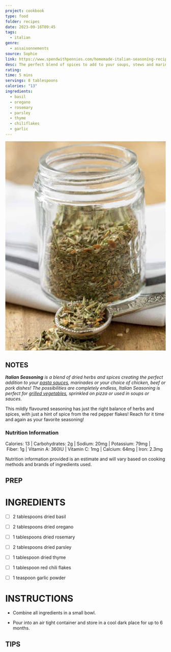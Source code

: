 ```yaml
---
project: cookbook
type: food
folder: recipes
date: 2023-09-16T09:45
tags:
  - italian
genre:
  - assaisonnements
source: Sophie
link: https://www.spendwithpennies.com/homemade-italian-seasoning-recipe/
desc: The perfect blend of spices to add to your soups, stews and marinades.
rating: 
time: 5 mins
servings: 8 tablespoons
calories: "13"
ingredients:
  - basil
  - oregano
  - rosemary
  - parsley
  - thyme
  - chiliflakes
  - garlic
---
```


![IMAGE](image_36.png)


## NOTES

_**Italian Seasoning** is a blend of dried herbs and spices creating the perfect addition to your [pasta sauces](https://www.spendwithpennies.com/best-homemade-pasta-sauce/), marinades or your choice of chicken, beef or pork dishes! The possibilities are completely endless, Italian Seasoning is perfect for [grilled vegetables](https://www.spendwithpennies.com/grilled-herb-marinated-veggie-skewers/), sprinkled on pizza or used in soups or sauces._

This mildly flavoured seasoning has just the right balance of herbs and spices, with just a hint of spice from the red pepper flakes! Reach for it time and again as your favorite seasoning!

### Nutrition Information

Calories: 13 | Carbohydrates: 2g | Sodium: 20mg | Potassium: 79mg | Fiber: 1g | Vitamin A: 360IU | Vitamin C: 1mg | Calcium: 64mg | Iron: 2.3mg

Nutrition information provided is an estimate and will vary based on cooking methods and brands of ingredients used.


## PREP


# INGREDIENTS

 - [ ] 2 tablespoons dried basil 
 - [ ] 2 tablespoons dried oregano
 - [ ] 1 tablespoons dried rosemary
 - [ ] 2 tablespoons dried parsley
 - [ ] 1 tablespoon dried thyme
 - [ ] 1 tablespoon red chili flakes
 - [ ] 1 teaspoon garlic powder



# INSTRUCTIONS

- Combine all ingredients in a small bowl.
    
- Pour into an air tight container and store in a cool dark place for up to 6 months.

## TIPS



